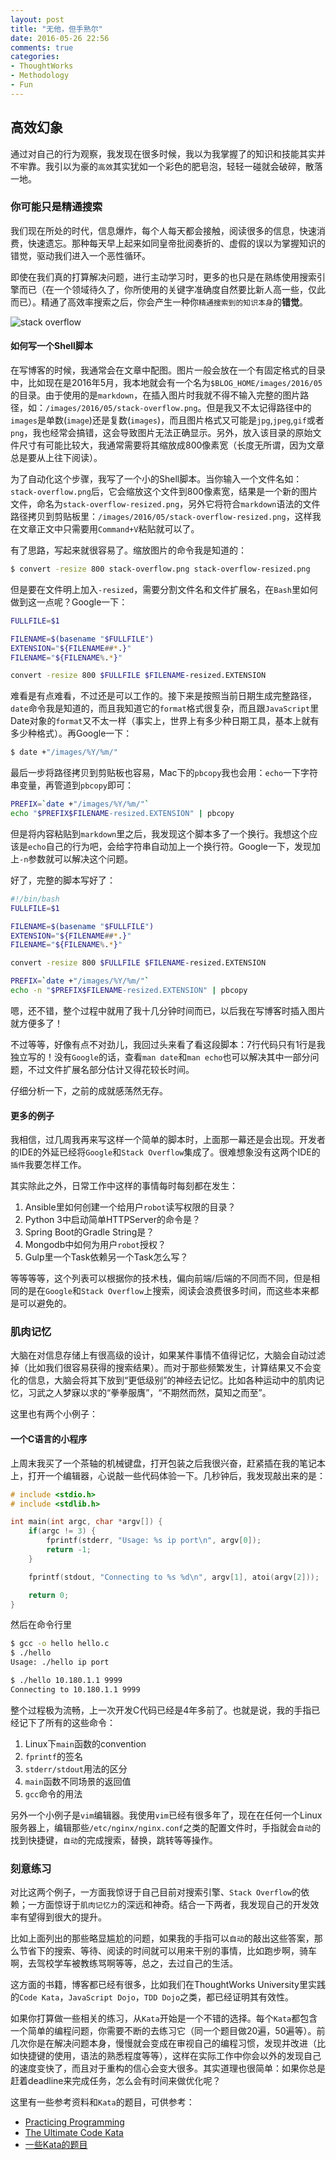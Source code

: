 ```yaml
---
layout: post
title: "无他，但手熟尔"
date: 2016-05-26 22:56
comments: true
categories: 
- ThoughtWorks
- Methodology
- Fun
---
```


## 高效幻象

通过对自己的行为观察，我发现在很多时候，我以为我掌握了的知识和技能其实并不牢靠。我引以为豪的`高效`其实犹如一个彩色的肥皂泡，轻轻一碰就会破碎，散落一地。

### 你可能只是精通搜索

我们现在所处的时代，信息爆炸，每个人每天都会接触，阅读很多的信息，快速消费，快速遗忘。那种每天早上起来如同皇帝批阅奏折的、虚假的误以为掌握知识的错觉，驱动我们进入一个恶性循环。

即使在我们真的打算解决问题，进行主动学习时，更多的也只是在熟练使用搜索引擎而已（在一个领域待久了，你所使用的关键字准确度自然要比新人高一些，仅此而已）。精通了高效率搜索之后，你会产生一种你`精通搜索到的知识本身`的**错觉**。

![stack overflow](/images/2016/05/stackoverflow-oreilly.png)

#### 如何写一个Shell脚本

在写博客的时候，我通常会在文章中配图。图片一般会放在一个有固定格式的目录中，比如现在是2016年5月，我本地就会有一个名为`$BLOG_HOME/images/2016/05`的目录。由于使用的是`markdown`，在插入图片时我就不得不输入完整的图片路径，如：`/images/2016/05/stack-overflow.png`。但是我又不太记得路径中的`images`是单数(`image`)还是复数(`images`)，而且图片格式又可能是`jpg`,`jpeg`,`gif`或者`png`，我也经常会搞错，这会导致图片无法正确显示。另外，放入该目录的原始文件尺寸有可能比较大，我通常需要将其缩放成800像素宽（长度无所谓，因为文章总是要从上往下阅读）。

为了自动化这个步骤，我写了一个小的Shell脚本。当你输入一个文件名如：`stack-overflow.png`后，它会缩放这个文件到800像素宽，结果是一个新的图片文件，命名为`stack-overflow-resized.png`，另外它将符合`markdown`语法的文件路径拷贝到剪贴板里：`/images/2016/05/stack-overflow-resized.png`，这样我在文章正文中只需要用`Command+V`粘贴就可以了。

有了思路，写起来就很容易了。缩放图片的命令我是知道的：

```sh
$ convert -resize 800 stack-overflow.png stack-overflow-resized.png
```

但是要在文件明上加入`-resized`，需要分割文件名和文件扩展名，在`Bash`里如何做到这一点呢？Google一下：

```sh
FULLFILE=$1

FILENAME=$(basename "$FULLFILE")
EXTENSION="${FILENAME##*.}"
FILENAME="${FILENAME%.*}"

convert -resize 800 $FULLFILE $FILENAME-resized.EXTENSION
```

难看是有点难看，不过还是可以工作的。接下来是按照当前日期生成完整路径，`date`命令我是知道的，而且我知道它的`format`格式很复杂，而且跟`JavaScript`里Date对象的`format`又不太一样（事实上，世界上有多少种日期工具，基本上就有多少种格式）。再Google一下：

```sh
$ date +"/images/%Y/%m/"
```

最后一步将路径拷贝到剪贴板也容易，Mac下的`pbcopy`我也会用：`echo`一下字符串变量，再管道到`pbcopy`即可：

```sh
PREFIX=`date +"/images/%Y/%m/"`
echo "$PREFIX$FILENAME-resized.EXTENSION" | pbcopy
```

但是将内容粘贴到`markdown`里之后，我发现这个脚本多了一个换行。我想这个应该是`echo`自己的行为吧，会给字符串自动加上一个换行符。Google一下，发现加上`-n`参数就可以解决这个问题。

好了，完整的脚本写好了：

```sh
#!/bin/bash
FULLFILE=$1

FILENAME=$(basename "$FULLFILE")
EXTENSION="${FILENAME##*.}"
FILENAME="${FILENAME%.*}"

convert -resize 800 $FULLFILE $FILENAME-resized.EXTENSION

PREFIX=`date +"/images/%Y/%m/"`
echo -n "$PREFIX$FILENAME-resized.EXTENSION" | pbcopy
```

嗯，还不错，整个过程中就用了我十几分钟时间而已，以后我在写博客时插入图片就方便多了！

不过等等，好像有点不对劲儿，我回过头来看了看这段脚本：7行代码只有1行是我独立写的！没有`Google`的话，查看`man date`和`man echo`也可以解决其中一部分问题，不过文件扩展名部分估计又得花较长时间。

仔细分析一下，之前的成就感荡然无存。

#### 更多的例子

我相信，过几周我再来写这样一个简单的脚本时，上面那一幕还是会出现。开发者的IDE的外延已经将`Google`和`Stack Overflow`集成了。很难想象没有这两个IDE的`插件`我要怎样工作。

其实除此之外，日常工作中这样的事情每时每刻都在发生：

1.  Ansible里如何创建一个给用户`robot`读写权限的目录？
1.  Python 3中启动简单HTTPServer的命令是？
1.  Spring Boot的Gradle String是？
1.  Mongodb中如何为用户`robot`授权？
1.  Gulp里一个Task依赖另一个Task怎么写？

等等等等，这个列表可以根据你的技术栈，偏向前端/后端的不同而不同，但是相同的是在`Google`和`Stack Overflow`上搜索，阅读会浪费很多时间，而这些本来都是可以避免的。

### 肌肉记忆

大脑在对信息存储上有很高级的设计，如果某件事情不值得记忆，大脑会自动过滤掉（比如我们很容易获得的搜索结果）。而对于那些频繁发生，计算结果又不会变化的信息，大脑会将其下放到“更低级别”的神经去记忆。比如各种运动中的肌肉记忆，习武之人梦寐以求的“拳拳服膺”，“不期然而然，莫知之而至”。

这里也有两个小例子：

#### 一个C语言的小程序

上周末我买了一个茶轴的机械键盘，打开包装之后我很兴奋，赶紧插在我的笔记本上，打开一个编辑器，心说敲一些代码体验一下。几秒钟后，我发现敲出来的是：

```c
# include <stdio.h>
# include <stdlib.h>

int main(int argc, char *argv[]) {
	if(argc != 3) {
		fprintf(stderr, "Usage: %s ip port\n", argv[0]);
		return -1;
	}

	fprintf(stdout, "Connecting to %s %d\n", argv[1], atoi(argv[2]));

	return 0;
}
```

然后在命令行里

```sh
$ gcc -o hello hello.c
$ ./hello
Usage: ./hello ip port

$ ./hello 10.180.1.1 9999
Connecting to 10.180.1.1 9999
```

整个过程极为流畅，上一次开发C代码已经是4年多前了。也就是说，我的手指已经记下了所有的这些命令：

1.  Linux下`main`函数的convention
1.  `fprintf`的签名
1.  `stderr/stdout`用法的区分
1.  `main`函数不同场景的返回值
1.  `gcc`命令的用法


另外一个小例子是`vim`编辑器。我使用`vim`已经有很多年了，现在在任何一个Linux服务器上，编辑那些`/etc/nginx/nginx.conf`之类的配置文件时，手指就会`自动`的找到快捷键，`自动`的完成搜索，替换，跳转等等操作。


### 刻意练习

对比这两个例子，一方面我惊讶于自己目前对搜索引擎、`Stack Overflow`的依赖；一方面惊讶于`肌肉记忆力`的深远和神奇。结合一下两者，我发现自己的开发效率有望得到很大的提升。

比如上面列出的那些略显尴尬的问题，如果我的手指可以`自动`的敲出这些答案，那么节省下的搜索、等待、阅读的时间就可以用来干别的事情，比如跑步啊，骑车啊，去驾校学车被教练骂啊等等，总之，去过自己的生活。

这方面的书籍，博客都已经有很多，比如我们在ThoughtWorks University里实践的`Code Kata`，`JavaScript Dojo`，`TDD Dojo`之类，都已经证明其有效性。

如果你打算做一些相关的练习，从`Kata`开始是一个不错的选择。每个`Kata`都包含一个简单的编程问题，你需要不断的去练习它（同一个题目做20遍，50遍等）。前几次你是在解决问题本身，慢慢就会变成在审视自己的编程习惯，发现并改进（比如快捷键的使用，语法的熟悉程度等等），这样在实际工作中你会以外的发现自己的速度变快了，而且对于重构的信心会变大很多。其实道理也很简单：如果你总是赶着deadline来完成任务，怎么会有时间来做优化呢？


这里有一些参考资料和`Kata`的题目，可供参考：

-  [Practicing Programming](https://sites.google.com/site/steveyegge2/practicing-programming)
-  [The Ultimate Code Kata](https://blog.codinghorror.com/the-ultimate-code-kata/)
-  [一些Kata的题目](http://codekata.com/)
